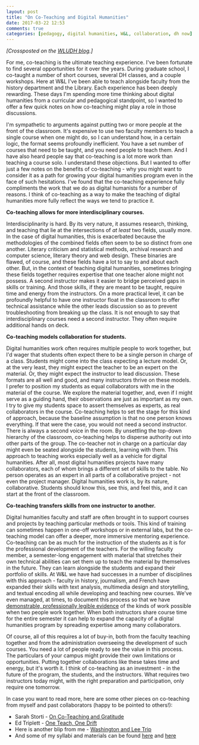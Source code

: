 ```yaml
---
layout: post
title: "On Co-Teaching and Digital Humanities"
date: 2017-03-22 12:53
comments: true
categories: [pedagogy, digital humanities, W&L, collaboration, dh now]
---
```


*[Crossposted on the [WLUDH blog](http://digitalhumanities.wlu.edu/blog/2017/03/23/on-co-teaching-and-digital-humanities/).]*

For me, co-teaching is the ultimate teaching experience. I've been fortunate to find several opportunities for it over the years. During graduate school, I co-taught a number of short courses, several DH classes, and a couple workshops. Here at W&L I've been able to teach alongside faculty from the history department and the Library. Each experience has been deeply rewarding. These days I'm spending more time thinking about digital humanities from a curricular and pedagogical standpoint, so I wanted to offer a few quick notes on how co-teaching might play a role in those discussions.

I'm sympathetic to arguments against putting two or more people at the front of the classroom. It's expensive to use two faculty members to teach a single course when one might do, so I can understand how, in a certain logic, the format seems profoundly inefficient. You have a set number of courses that need to be taught, and you need people to teach them. And I have also heard people say that co-teaching is a lot more work than teaching a course solo. I understand these objections. But I wanted to offer just a few notes on the benefits of co-teaching - why you might want to consider it as a path for growing your digital humanities program even in the face of such hesitations. I've found that the co-teaching experience fully compliments the work that we do as digital humanists for a number of reasons. I think of co-teaching as a way to make the teaching of digital humanities more fully reflect the ways we tend to practice it.

**Co-teaching allows for more interdisciplinary courses.**

Interdisciplinarity is hard. By its very nature, it assumes research, thinking, and teaching that lie at the intersections of *at least* two fields, usually more. In the case of digital humanities, this is exacerbated because the methodologies of the combined fields often seem to be so distinct from one another. Literary criticism and statistical methods, archival research and computer science, literary theory and web design. These binaries are flawed, of course, and these fields have a lot to say to and about each other. But, in the context of teaching digital humanities, sometimes bringing these fields together requires expertise that one teacher alone might not possess. A second instructor makes it easier to bridge perceived gaps in skills or training. And those skills, if they are meant to be taught, require time and energy from the instructors. On a more practical level, it can be profoundly helpful to have one instructor float in the classroom to offer technical assistance while the other leads discussion so as to prevent troubleshooting from breaking up the class. It is not enough to say that interdisciplinary courses need a second instructor. They often require additional hands on deck.

**Co-teaching models collaboration for students.**

Digital humanities work often requires multiple people to work together, but I'd wager that students often expect there to be a single person in charge of a class. Students might come into the class expecting a lecture model. Or, at the very least, they might expect the teacher to be an expert on the material. Or, they might expect the instructor to lead discussion. These formats are all well and good, and many instructors thrive on these models. I prefer to position my students as equal collaborators with me in the material of the course. We explore the material together, and, even if I might serve as a guiding hand, their observations are just as important as my own. I try to give my students space to assert themselves as experts, as real collaborators in the course. Co-teaching helps to set the stage for this kind of approach, because the baseline assumption is that no one person knows everything. If that were the case, you would not need a second instructor. There is always a second voice in the room. By unsettling the top-down hierarchy of the classroom, co-teaching helps to disperse authority out into other parts of the group. The co-teacher not in charge on a particular day might even be seated alongside the students, learning with them. This approach to teaching works especially well as a vehicle for digital humanities. After all, most digital humanities projects have many collaborators, each of whom brings a different set of skills to the table. No person operates as an expert in all parts of a collaborative project - not even the project manager. Digital humanities work is, by its nature, collaborative. Students should know this, see this, and feel this, and it can start at the front of the classroom.

**Co-teaching transfers skills from one instructor to another.**

Digital humanities faculty and staff are often brought in to support courses and projects by teaching particular methods or tools. This kind of training can sometimes happen in one-off workshops or in external labs, but the co-teaching model can offer a deeper, more immersive mentoring experience. Co-teaching can be as much for the instruction of the students as it is for the professional development of the teachers. For the willing faculty member, a semester-long engagement with material that stretches their own technical abilities can set them up to teach the material by themselves in the future. They can learn alongside the students and expand their portfolio of skills. At W&L we have had successes in a number of disciplines with this approach - faculty in history, journalism, and French have expanded their skills with text analysis, multimedia design and storytelling, and textual encoding all while developing and teaching new courses. We've even managed, at times, to document this process so that we have [demonstrable, professionally legible evidence](http://walshbr.com/textanalysiscoursebook/) of the kinds of work possible when two people work together. When both instructors share course time for the entire semester it can help to expand the capacity of a digital humanities program by spreading expertise among many collaborators.

Of course, all of this requires a lot of buy-in, both from the faculty teaching together and from the administration overseeing the development of such courses. You need a lot of people ready to see the value in this process. The particulars of your campus might provide their own limitations or opportunities. Putting together collaborations like these takes time and energy, but it's worth it. I think of co-teaching as an investment - in the future of the program, the students, and the instructors. What requires two instructors today might, with the right preparation and participation, only require one tomorrow.

In case you want to read more, here are some other pieces on co-teaching from myself and past collaborators (happy to be pointed to others!):

* Sarah Storti - [On Co-Teaching and Gratitude](http://scholarslab.org/digital-humanities/on-co-teaching-and-gratitude/)
* Ed Triplett - [One Teach, One Drift](http://scholarslab.org/digital-humanities/one-teach-one-drift/)
* Here is another blip from me - [Washington and Lee Trip](http://scholarslab.org/digital-humanities/washington-and-lee-trip/)
* And some of my syllabi and materials can be found [here](http://walshbr.com/pedagogy) and [here](https://humanitiesprogramming.github.io/)
